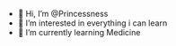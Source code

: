- 👋 Hi, I’m @Princessness
- 👀 I’m interested in everything i can learn
- 🌱 I’m currently learning Medicine


